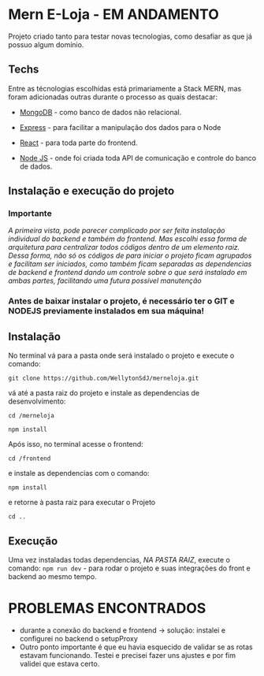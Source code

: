 # Mern E-Loja - EM ANDAMENTO

Projeto criado tanto para testar novas tecnologias, como desafiar as que já possuo algum domínio.


## Techs

Entre as técnologias escolhidas está primariamente a Stack MERN, mas foram adicionadas outras durante o processo as quais destacar:

 - [MongoDB](https://docs.mongodb.com) - como banco de dados não relacional.
 
 - [Express](https://expressjs.com/) - para facilitar a manipulação dos dados para o Node
 
 - [React](https://reactjs.org/docs/getting-started.html) - para toda parte do frontend.
 
 - [Node JS](https://nodejs.org/en/docs/) - onde foi criada toda API de comunicação e controle do banco de dados.
 
 <!-- - [Redux](https://redux.js.org) - para deixar de forma global as variáveis e facilitar seu reuso. -->

## Instalação e execução do projeto

### Importante

*A primeira vista, pode parecer complicado por ser feita instalação individual do backend e também do frontend. 
Mas escolhi essa forma de arquitetura para centralizar todos códigos dentro de um elemento raiz. Dessa forma, não só os códigos de para iniciar o projeto ficam agrupados e facilitam ser iniciados, como também ficam separadas as dependencias de backend e frontend dando um controle sobre o que será instalado em ambas partes, facilitando uma futura possível manutenção*

### Antes de baixar instalar o projeto, é necessário ter o **GIT** e **NODEJS** previamente instalados em sua máquina!

## Instalação
No terminal vá para a pasta onde será instalado o projeto e  execute o comando: 

`git clone https://github.com/WellytonSdJ/merneloja.git`

vá até a pasta raiz do projeto e instale as dependencias de desenvolvimento:

`cd /merneloja`

`npm install`

Após isso, no terminal acesse o frontend: 

`cd /frontend`

e instale as dependencias com o comando: 

`npm install`

e retorne à pasta raiz para executar o Projeto

`cd ..`

## Execução
Uma vez instaladas todas dependencias, *NA PASTA RAIZ*, execute o comando: 
`npm run dev` - para rodar o projeto e suas integrações do front e backend ao mesmo tempo.


# PROBLEMAS ENCONTRADOS

- durante a conexão do backend e frontend -> solução: instalei e configurei no backend o setupProxy
- Outro ponto importante é que eu havia esquecido de validar se as rotas estavam funcionando. Testei e precisei fazer uns ajustes e por fim validei que estava certo.

